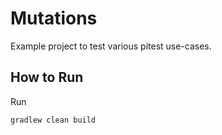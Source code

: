 # Mutations

Example project to test various pitest use-cases.

## How to Run

Run
```
gradlew clean build
```

